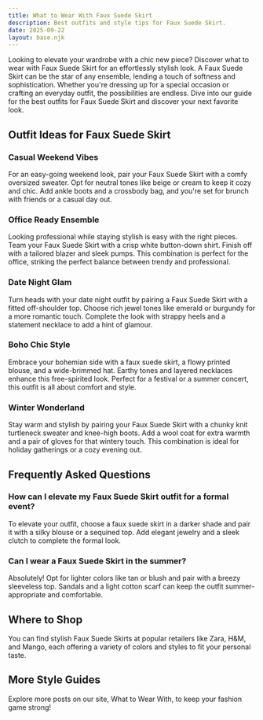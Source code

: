 ```yaml
---  
title: What to Wear With Faux Suede Skirt  
description: Best outfits and style tips for Faux Suede Skirt.  
date: 2025-09-22  
layout: base.njk  
---
```


Looking to elevate your wardrobe with a chic new piece? Discover what to wear with Faux Suede Skirt for an effortlessly stylish look. A Faux Suede Skirt can be the star of any ensemble, lending a touch of softness and sophistication. Whether you're dressing up for a special occasion or crafting an everyday outfit, the possibilities are endless. Dive into our guide for the best outfits for Faux Suede Skirt and discover your next favorite look.

## Outfit Ideas for Faux Suede Skirt

### Casual Weekend Vibes
For an easy-going weekend look, pair your Faux Suede Skirt with a comfy oversized sweater. Opt for neutral tones like beige or cream to keep it cozy and chic. Add ankle boots and a crossbody bag, and you're set for brunch with friends or a casual day out.

### Office Ready Ensemble
Looking professional while staying stylish is easy with the right pieces. Team your Faux Suede Skirt with a crisp white button-down shirt. Finish off with a tailored blazer and sleek pumps. This combination is perfect for the office, striking the perfect balance between trendy and professional.

### Date Night Glam
Turn heads with your date night outfit by pairing a Faux Suede Skirt with a fitted off-shoulder top. Choose rich jewel tones like emerald or burgundy for a more romantic touch. Complete the look with strappy heels and a statement necklace to add a hint of glamour.

### Boho Chic Style
Embrace your bohemian side with a faux suede skirt, a flowy printed blouse, and a wide-brimmed hat. Earthy tones and layered necklaces enhance this free-spirited look. Perfect for a festival or a summer concert, this outfit is all about comfort and style.

### Winter Wonderland
Stay warm and stylish by pairing your Faux Suede Skirt with a chunky knit turtleneck sweater and knee-high boots. Add a wool coat for extra warmth and a pair of gloves for that wintery touch. This combination is ideal for holiday gatherings or a cozy evening out.

## Frequently Asked Questions

### How can I elevate my Faux Suede Skirt outfit for a formal event?
To elevate your outfit, choose a faux suede skirt in a darker shade and pair it with a silky blouse or a sequined top. Add elegant jewelry and a sleek clutch to complete the formal look.

### Can I wear a Faux Suede Skirt in the summer?
Absolutely! Opt for lighter colors like tan or blush and pair with a breezy sleeveless top. Sandals and a light cotton scarf can keep the outfit summer-appropriate and comfortable.

## Where to Shop

You can find stylish Faux Suede Skirts at popular retailers like Zara, H&M, and Mango, each offering a variety of colors and styles to fit your personal taste.

## More Style Guides

Explore more posts on our site, What to Wear With, to keep your fashion game strong!